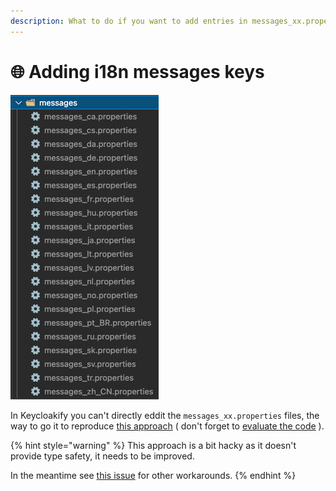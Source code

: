 ```yaml
---
description: What to do if you want to add entries in messages_xx.properties
---
```


# 🌐 Adding i18n messages keys

![](.gitbook/assets/Untitled.png)

In Keycloakify you can't directly eddit the `messages_xx.properties` files, the way to go it to reproduce [this approach](https://github.com/garronej/keycloakify-demo-app/blob/main/src/kcMessagesExtension.ts) ( don't forget to [evaluate the code](https://github.com/garronej/keycloakify-demo-app/blob/9d92307361d19cdfb06a23f46a7003662fae3b34/src/index.tsx#L14) ).

{% hint style="warning" %}
This approach is a bit hacky as it doesn't provide type safety, it needs to be improved. &#x20;

In the meantime see [this issue](https://github.com/InseeFrLab/keycloakify/issues/17) for other workarounds.
{% endhint %}
